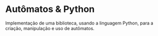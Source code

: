 # Autômatos & Python
Implementação de uma biblioteca, usando a linguagem Python, para a criação, manipulação e uso de autômatos.
